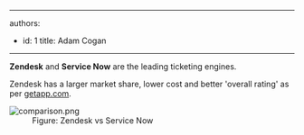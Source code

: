 

---
authors:
  - id: 1
    title: Adam Cogan
---




<span class='intro'> <p> 
   <b>Zendesk</b> and 
   <b>Service Now</b> are the leading ticketing engines.</p><p class="ssw15-rteElement-P">Zendesk has a larger market share, lower cost and better 'overall rating' as per 
   <a href="https&#58;//www.getapp.com/it-management-software/a/service-now-com/compare/zendesk/" target="_blank">getapp.com</a>.​​​<br></p> </span>

<dl class="image"><dt>
      <img src="/PublishingImages/comparison.png" alt="comparison.png" />
   </dt><dd>Figure&#58; Zendesk vs Service Now<br></dd></dl>


